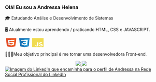 ### Olá! Eu sou a Andressa Helena

🎓 Estudando Análise e Desenvolvimento de Sistemas

🖥️ Atualmente estou aprendendo / praticando HTML, CSS e JAVASCRIPT.

<img
align="center"
alt="Andressa-HTML5"
height="30"
width="40"
src="https://raw.githubusercontent.com/devicons/devicon/master/icons/html5/html5-original.svg"
/>
<img
align="center"
alt="Andressa-CSS3"
height="30"
width="40"
src="https://raw.githubusercontent.com/devicons/devicon/master/icons/css3/css3-original.svg"
/>
<img
align="center"
alt="Andressa-Js"
height="30"
width="40"
src="https://raw.githubusercontent.com/devicons/devicon/master/icons/javascript/javascript-plain.svg"
/>
</div

👩🏻‍💻Meu objetivo principal é me tornar uma desenvolvedora Front-end.


<div align = "center" >
<a href="https://github.com/AndressaHelena">
  <img height="180em" 
  src="https://github-readme-stats.vercel.app/api?username=andressahelena&show_icons=true&theme=dracula&include_all_commits=true&count_private=true"/>
  <img height="180em" 
  src="https://github-readme-stats.vercel.app/api/top-langs/?username=andressahelena&layout=compact&langs_count=7&theme=dracula"/>
</div>

<div>
  <a
        href="https://www.linkedin.com/in/andressa-helena-26a68621a/"
        target="_blank"
      >
        <img
          src="https://img.shields.io/badge/-LinkedIn-%230077B5?Style=for-the-badge&logo=linkedin&logoColor=white" alt="Imagem do LinkedIn que encaminha para o perfil de Andressa na Rede Social Profissional do LinkedIn"
          target="_blank"
        />  
</div>
<!--
**AndressaHelena/AndressaHelena** is a ✨ _special_ ✨ repository because its `README.md` (this file) appears on your GitHub profile.-

Here are some ideas to get you started:

- 🔭 I’m currently working on ...
- 🌱 I’m currently learning ...
- 👯 I’m looking to collaborate on ...
- 🤔 I’m looking for help with ...
- 💬 Ask me about ...
- 📫 How to reach me: ...
- 😄 Pronouns: ...
- ⚡ Fun fact: ...
-->
